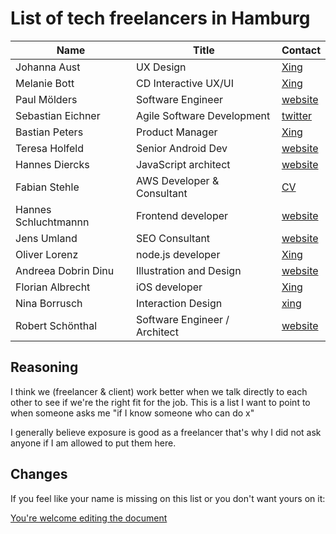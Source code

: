 # List of tech freelancers in Hamburg

| Name                 | Title                      | Contact                                                    |
| -------------------- | -------------------------- | ---------------------------------------------------------- |
| Johanna Aust         | UX Design                  | [Xing](https://www.xing.com/profile/Johanna_Aust)          |
| Melanie Bott         | CD Interactive UX/UI       | [Xing](https://www.xing.com/profile/Melanie_Bott4)         |
| Paul Mölders         | Software Engineer          | [website](https://www.p0wl.space/)                         |
| Sebastian Eichner    | Agile Software Development | [twitter](https://twitter.com/stdout)                      |
| Bastian Peters       | Product Manager            | [Xing](https://www.xing.com/profile/Bastian_Peters10)      |
| Teresa Holfeld       | Senior Android Dev         | [website](https://teresaholfeld.com/)                      |
| Hannes Diercks       | JavaScript architect       | [website](https://xiphe.github.io/)                        |
| Fabian Stehle        | AWS Developer & Consultant | [CV](cv.fstehle.com)                                       |
| Hannes Schluchtmannn | Frontend developer         | [website](https://hannesschluchtmann.com/)                 |
| Jens Umland          | SEO Consultant             | [website](http://jumland.de/)                              |
| Oliver Lorenz        | node.js developer          | [Xing](https://www.xing.com/profile/Oliver_Lorenz29/cv)    |
| Andreea Dobrin Dinu  | Illustration and Design    | [website](http://summerkidworks.com/)                      |
| Florian Albrecht     | iOS developer              | [Xing](https://www.xing.com/profile/Florian_Albrecht10/cv) |
| Nina Borrusch        | Interaction Design         | [xing](https://www.xing.com/profile/Nina_Borrusch/)        |
| Robert Schönthal     | Software Engineer / Architect | [website](https://digitalkaoz.net) |
## Reasoning

I think we (freelancer & client) work better when we talk directly to each other to see if we're the right fit for the job. This is a list I want to point to when someone asks me "if I know someone who can do x"

I generally believe exposure is good as a freelancer that's why I did not ask anyone if I am allowed to put them here.

## Changes

If you feel like your name is missing on this list or you don't want yours on it:

[You're welcome editing the document](https://github.com/lassediercks/list-of-tech-freelancers-in-hamburg/edit/master/readme.md)
